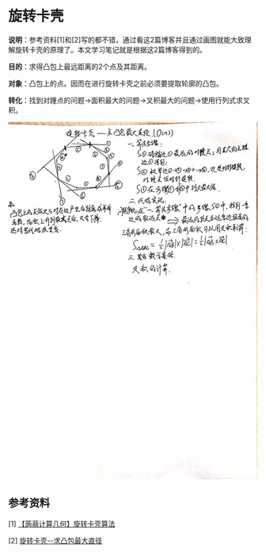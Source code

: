 # 旋转卡壳

**说明**：参考资料[1]和[2]写的都不错，通过看这2篇博客并且通过画图就能大致理解旋转卡壳的原理了。本文学习笔记就是根据这2篇博客得到的。

**目的**：求得凸包上最远距离的2个点及其距离。

**对象**：凸包上的点。因而在进行旋转卡壳之前必须要提取轮廓的凸包。

**转化**：找到对踵点的问题→面积最大的问题→叉积最大的问题→使用行列式求叉积。

![img](../picture/lADPD3lGqq0B-7TNBP_NA4A_896_1279.jpg)

## 参考资料

[1] [【蒟蒻计算几何】旋转卡壳算法](https://www.jvruo.com/archives/79/)

[2] [旋转卡壳--求凸包最大直径](https://blog.csdn.net/u012328159/article/details/50809014)